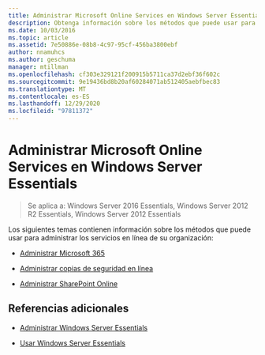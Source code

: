 ```yaml
---
title: Administrar Microsoft Online Services en Windows Server Essentials
description: Obtenga información sobre los métodos que puede usar para administrar servicios en línea para su organización.
ms.date: 10/03/2016
ms.topic: article
ms.assetid: 7e50886e-08b8-4c97-95cf-456ba3800ebf
author: nnamuhcs
ms.author: geschuma
manager: mtillman
ms.openlocfilehash: cf303e329121f200915b5711ca37d2ebf36f602c
ms.sourcegitcommit: 9e19436bd8b20af60284071ab512405aebfbec83
ms.translationtype: MT
ms.contentlocale: es-ES
ms.lasthandoff: 12/29/2020
ms.locfileid: "97811372"
---
```

# <a name="manage-microsoft-online-services-in-windows-server-essentials"></a>Administrar Microsoft Online Services en Windows Server Essentials

>Se aplica a: Windows Server 2016 Essentials, Windows Server 2012 R2 Essentials, Windows Server 2012 Essentials

Los siguientes temas contienen información sobre los métodos que puede usar para administrar los servicios en línea de su organización:

-   [Administrar Microsoft 365](Manage-Office-365-in-Windows-Server-Essentials.md)

-   [Administrar copias de seguridad en línea](Manage-Online-Backup-in-Windows-Server-Essentials.md)

-   [Administrar SharePoint Online](Manage-SharePoint-Online-in-Windows-Server-Essentials.md)

## <a name="additional-references"></a>Referencias adicionales

-   [Administrar Windows Server Essentials](Manage-Windows-Server-Essentials.md)

-   [Usar Windows Server Essentials](../use/Use-Windows-Server-Essentials.md)